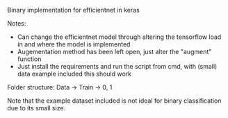 Binary implementation for efficientnet in keras

Notes:
 * Can change the efficientnet model through altering the tensorflow load in and where the model is implemented
 * Augementation method has been left open, just alter the "augment" function
 * Just install the requirements and run the script from cmd, with (small) data example included this should work

Folder structure: Data -> Train -> 0, 1

Note that the example dataset included is not ideal for binary classification due to its small size.
